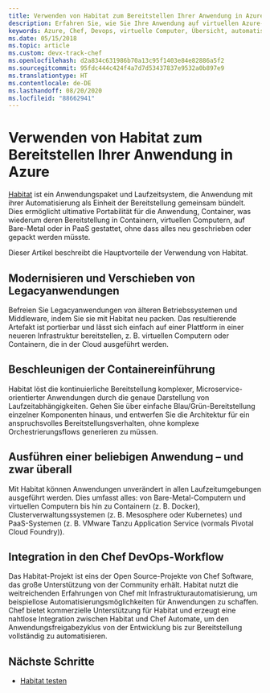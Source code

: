 ```yaml
---
title: Verwenden von Habitat zum Bereitstellen Ihrer Anwendung in Azure
description: Erfahren Sie, wie Sie Ihre Anwendung auf virtuellen Azure-Computern und in Containern einheitlich bereitstellen.
keywords: Azure, Chef, Devops, virtuelle Computer, Übersicht, automatisieren, Habitat
ms.date: 05/15/2018
ms.topic: article
ms.custom: devx-track-chef
ms.openlocfilehash: d2a834c631986b70a13c95f1403e84e82886a5f2
ms.sourcegitcommit: 95fdc444c424f4a7d7d53437837e9532a0b897e9
ms.translationtype: HT
ms.contentlocale: de-DE
ms.lasthandoff: 08/20/2020
ms.locfileid: "88662941"
---
```

# <a name="use-habitat-to-deploy-your-application-to-azure"></a>Verwenden von Habitat zum Bereitstellen Ihrer Anwendung in Azure

[Habitat](https://www.habitat.sh/) ist ein Anwendungspaket und Laufzeitsystem, die Anwendung mit ihrer Automatisierung als Einheit der Bereitstellung gemeinsam bündelt. Dies ermöglicht ultimative Portabilität für die Anwendung, Container, was wiederum deren Bereitstellung in Containern, virtuellen Computern, auf Bare-Metal oder in PaaS gestattet, ohne dass alles neu geschrieben oder gepackt werden müsste.

Dieser Artikel beschreibt die Hauptvorteile der Verwendung von Habitat.

## <a name="modernize-and-move-legacy-applications"></a>Modernisieren und Verschieben von Legacyanwendungen

Befreien Sie Legacyanwendungen von älteren Betriebssystemen und Middleware, indem Sie sie mit Habitat neu packen. Das resultierende Artefakt ist portierbar und lässt sich einfach auf einer Plattform in einer neueren Infrastruktur bereitstellen, z. B. virtuellen Computern oder Containern, die in der Cloud ausgeführt werden.

## <a name="accelerate-container-adoption"></a>Beschleunigen der Containereinführung

Habitat löst die kontinuierliche Bereitstellung komplexer, Microservice-orientierter Anwendungen durch die genaue Darstellung von Laufzeitabhängigkeiten. Gehen Sie über einfache Blau/Grün-Bereitstellung einzelner Komponenten hinaus, und entwerfen Sie die Architektur für ein anspruchsvolles Bereitstellungsverhalten, ohne komplexe Orchestrierungsflows generieren zu müssen.

## <a name="run-any-application-anywhere"></a>Ausführen einer beliebigen Anwendung – und zwar überall

Mit Habitat können Anwendungen unverändert in allen Laufzeitumgebungen ausgeführt werden. Dies umfasst alles: von Bare-Metal-Computern und virtuellen Computern bis hin zu Containern (z. B. Docker), Clusterverwaltungssystemen (z. B. Mesosphere oder Kubernetes) und PaaS-Systemen (z. B. VMware Tanzu Application Service (vormals Pivotal Cloud Foundry)).

## <a name="integrate-into-the-chef-devops-workflow"></a>Integration in den Chef DevOps-Workflow

Das Habitat-Projekt ist eins der Open Source-Projekte von Chef Software, das große Unterstützung von der Community erhält. Habitat nutzt die weitreichenden Erfahrungen von Chef mit Infrastrukturautomatisierung, um beispiellose Automatisierungsmöglichkeiten für Anwendungen zu schaffen. Chef bietet kommerzielle Unterstützung für Habitat und erzeugt eine nahtlose Integration zwischen Habitat und Chef Automate, um den Anwendungsfreigabezyklus von der Entwicklung bis zur Bereitstellung vollständig zu automatisieren.

## <a name="next-steps"></a>Nächste Schritte

* [Habitat testen](https://www.habitat.sh/learn/)

